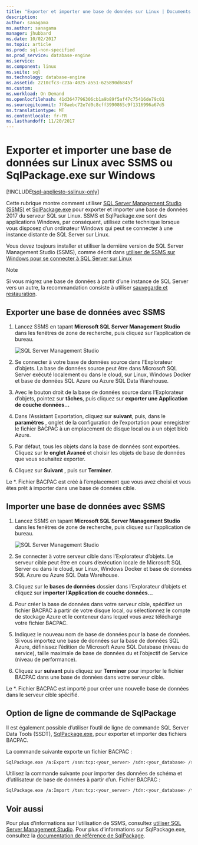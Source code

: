 ```yaml
---
title: "Exporter et importer une base de données sur Linux | Documents Microsoft"
description: 
author: sanagama
ms.author: sanagama
manager: jhubbard
ms.date: 10/02/2017
ms.topic: article
ms.prod: sql-non-specified
ms.prod_service: database-engine
ms.service: 
ms.component: linux
ms.suite: sql
ms.technology: database-engine
ms.assetid: 2210cfc3-c23a-4025-a551-625890d6845f
ms.custom: 
ms.workload: On Demand
ms.openlocfilehash: 41d3647796306cb1a9b89f5af47c75416de79c01
ms.sourcegitcommit: 7f8aebc72e7d0c8cff3990865c9f1316996a67d5
ms.translationtype: MT
ms.contentlocale: fr-FR
ms.lasthandoff: 11/20/2017
---
```

# <a name="export-and-import-a-database-on-linux-with-ssms-or-sqlpackageexe-on-windows"></a>Exporter et importer une base de données sur Linux avec SSMS ou SqlPackage.exe sur Windows

[!INCLUDE[tsql-appliesto-sslinux-only](../includes/tsql-appliesto-sslinux-only.md)]

Cette rubrique montre comment utiliser [SQL Server Management Studio (SSMS)](../ssms/download-sql-server-management-studio-ssms.md) et [SqlPackage.exe](https://msdn.microsoft.com/library/hh550080.aspx) pour exporter et importer une base de données 2017 du serveur SQL sur Linux. SSMS et SqlPackage.exe sont des applications Windows, par conséquent, utilisez cette technique lorsque vous disposez d’un ordinateur Windows qui peut se connecter à une instance distante de SQL Server sur Linux.

Vous devez toujours installer et utiliser la dernière version de SQL Server Management Studio (SSMS), comme décrit dans [utiliser de SSMS sur Windows pour se connecter à SQL Server sur Linux](sql-server-linux-develop-use-ssms.md)

> [!NOTE]
> Si vous migrez une base de données à partir d’une instance de SQL Server vers un autre, la recommandation consiste à utiliser [sauvegarde et restauration](sql-server-linux-migrate-restore-database.md).

## <a name="export-a-database-with-ssms"></a>Exporter une base de données avec SSMS

1. Lancez SSMS en tapant **Microsoft SQL Server Management Studio** dans les fenêtres de zone de recherche, puis cliquez sur l’application de bureau.

    ![SQL Server Management Studio](./media/sql-server-linux-develop-use-ssms/ssms.png) 

2. Se connecter à votre base de données source dans l’Explorateur d’objets. La base de données source peut être dans Microsoft SQL Server exécuté localement ou dans le cloud, sur Linux, Windows Docker et base de données SQL Azure ou Azure SQL Data Warehouse.

3. Avec le bouton droit de la base de données source dans l’Explorateur d’objets, pointez sur **tâches**, puis cliquez sur **exporter une Application de couche données...**

4. Dans l’Assistant Exportation, cliquez sur **suivant**, puis, dans le **paramètres** , onglet de la configuration de l’exportation pour enregistrer le fichier BACPAC à un emplacement de disque local ou à un objet blob Azure.

5. Par défaut, tous les objets dans la base de données sont exportées. Cliquez sur le **onglet Avancé** et choisir les objets de base de données que vous souhaitez exporter.

6. Cliquez sur **Suivant** , puis sur **Terminer**.

Le *. Fichier BACPAC est créé à l’emplacement que vous avez choisi et vous êtes prêt à importer dans une base de données cible.

## <a name="import-a-database-with-ssms"></a>Importer une base de données avec SSMS

1. Lancez SSMS en tapant **Microsoft SQL Server Management Studio** dans les fenêtres de zone de recherche, puis cliquez sur l’application de bureau.

    ![SQL Server Management Studio](./media/sql-server-linux-develop-use-ssms/ssms.png) 

2. Se connecter à votre serveur cible dans l’Explorateur d’objets. Le serveur cible peut être en cours d’exécution locale de Microsoft SQL Server ou dans le cloud, sur Linux, Windows Docker et base de données SQL Azure ou Azure SQL Data Warehouse.

3. Cliquez sur le **bases de données** dossier dans l’Explorateur d’objets et cliquez sur **importer l’Application de couche données...**

4. Pour créer la base de données dans votre serveur cible, spécifiez un fichier BACPAC à partir de votre disque local, ou sélectionnez le compte de stockage Azure et le conteneur dans lequel vous avez téléchargé votre fichier BACPAC.

5. Indiquez le nouveau nom de base de données pour la base de données. Si vous importez une base de données sur la base de données SQL Azure, définissez l’édition de Microsoft Azure SQL Database (niveau de service), taille maximale de base de données du et l’objectif de Service (niveau de performance).

6. Cliquez sur **suivant** puis cliquez sur **Terminer** pour importer le fichier BACPAC dans une base de données dans votre serveur cible.

Le *. Fichier BACPAC est importé pour créer une nouvelle base de données dans le serveur cible spécifié.

## <a id="sqlpackage"></a>Option de ligne de commande de SqlPackage

Il est également possible d’utiliser l’outil de ligne de commande SQL Server Data Tools (SSDT), [SqlPackage.exe](https://msdn.microsoft.com/library/hh550080.aspx), pour exporter et importer des fichiers BACPAC.

La commande suivante exporte un fichier BACPAC :

```bash
SqlPackage.exe /a:Export /ssn:tcp:<your_server> /sdn:<your_database> /su:<username> /sp:<password> /tf:<path_to_bacpac>
```

Utilisez la commande suivante pour importer des données de schéma et d’utilisateur de base de données à partir d’un. Fichier BACPAC :

```bash
SqlPackage.exe /a:Import /tsn:tcp:<your_server> /tdn:<your_database> /tu:<username> /tp:<password> /sf:<path_to_bacpac>

```

## <a name="see-also"></a>Voir aussi
Pour plus d’informations sur l’utilisation de SSMS, consultez [utiliser SQL Server Management Studio](https://msdn.microsoft.com/library/ms174173.aspx). Pour plus d’informations sur SqlPackage.exe, consultez la [documentation de référence de SqlPackage](https://msdn.microsoft.com/library/hh550080.aspx).
